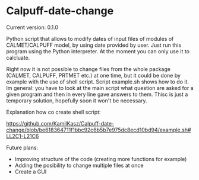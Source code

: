 # Calpuff-date-change
Current version: 0.1.0

Python script that allows to modify dates of input files of modules of CALMET/CALPUFF model, by using date provided by user. Just run this program using the Python interpreter. At the moment you can only use it to calcluate.

Right now it is not possible to change files from the whole package (CALMET, CALPUFF, PRTMET etc.) at one time, but it could be done by example with the use of shell script. Script example.sh shows how to do it. Im general: you
have to look at the main script what question are asked for a given program and then in every line gave answers to them. Thisc is just a temporary solution, hopefully soon it won't be necessary. 

Explanation how co create shell script:

https://github.com/KamilKasz/Calpuff-date-change/blob/be618364711f1bbc92c6b5b7e975dc8ecd10bd94/example.sh#LL2C1-L21C6

Future plans:
- Improving structure of the code (creating more functions for example)
- Adding the posibility to change multiple files at once
- Create a GUI
